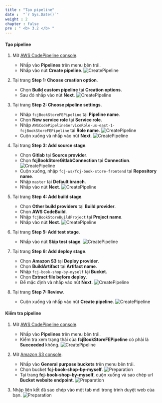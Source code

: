 ```yaml
---
title : "Tạo pipeline"
date :  "`r Sys.Date()`" 
weight : 2
chapter : false
pre : " <b> 3.2 </b> "
---
```


#### Tạo pipeline

1. Mở [AWS CodePipeline console](https://us-east-1.console.aws.amazon.com/codesuite/codepipeline/start?region=us-east-1).
    - Nhấp vào **Pipelines** trên menu bên trái.
    - Nhấp vào nút **Create pipeline**.
      ![CreatePipeline](https://chaunguyen3rd.github.io/000084-Book-store-CI-CD-with-Code-Pipeline/images/temp/1/45.png?width=90pc)

2. Tại trang **Step 1: Choose creation option**.
    - Chọn **Build custom pipeline** tại **Creation options**.
    - Sau đó nhấp vào nút **Next**.
      ![CreatePipeline](https://chaunguyen3rd.github.io/000084-Book-store-CI-CD-with-Code-Pipeline/images/temp/1/20.png?width=90pc)

3. Tại trang **Step 2: Choose pipeline settings**.
    - Nhập ``fcjBookStoreFEPipeline`` tại **Pipeline name**.
    - Chọn **New service role** tại **Service role**.
    - Nhập ``AWSCodePipelineServiceRole-us-east-1-fcjBookStoreFEPipeline`` tại **Role name**.
      ![CreatePipeline](https://chaunguyen3rd.github.io/000084-Book-store-CI-CD-with-Code-Pipeline/images/temp/1/47.png?width=90pc)
    - Cuộn xuống và nhấp vào nút **Next**.
      ![CreatePipeline](https://chaunguyen3rd.github.io/000084-Book-store-CI-CD-with-Code-Pipeline/images/temp/1/48.png?width=90pc)

4. Tại trang **Step 3: Add source stage**.
    - Chọn **Gitlab** tại **Source provider**.
    - Chọn **fcjBookStoreGitlabConnection** tại **Connection**.
      ![CreatePipeline](https://chaunguyen3rd.github.io/000084-Book-store-CI-CD-with-Code-Pipeline/images/temp/1/49.png?width=90pc)
    - Cuộn xuống, nhập ``fcj-ws/fcj-book-store-frontend`` tại **Repository name**.
    - Nhập ``master`` tại **Default branch**.
    - Nhấp vào nút **Next**.
      ![CreatePipeline](https://chaunguyen3rd.github.io/000084-Book-store-CI-CD-with-Code-Pipeline/images/temp/1/50.png?width=90pc)

5. Tại trang **Step 4: Add build stage**.
    - Chọn **Other build providers** tại **Build provider**.
    - Chọn **AWS CodeBuild**.
    - Nhập ``fcjBookStoreBuildProject`` tại **Project name**.
    - Nhấp vào nút **Next**.
      ![CreatePipeline](https://chaunguyen3rd.github.io/000084-Book-store-CI-CD-with-Code-Pipeline/images/temp/1/51.png?width=90pc)

6. Tại trang **Step 5: Add test stage**.
    - Nhấp vào nút **Skip test stage**.
      ![CreatePipeline](https://chaunguyen3rd.github.io/000084-Book-store-CI-CD-with-Code-Pipeline/images/temp/1/33.png?width=90pc)

7. Tại trang **Step 6: Add deploy stage**.
    - Chọn **Amazon S3** tại **Deploy provider**.
    - Chọn **BuildArtifact** tại **Artifact name**.
    - Nhập ``fcj-book-shop-by-myself`` tại **Bucket**.
    - Chọn **Extract file before deploy**.
    - Để mặc định và nhấp vào nút **Next**.
      ![CreatePipeline](https://chaunguyen3rd.github.io/000084-Book-store-CI-CD-with-Code-Pipeline/images/temp/1/52.png?width=90pc)

8. Tại trang **Step 7: Review**.
    - Cuộn xuống và nhấp vào nút **Create pipeline**.
      ![CreatePipeline](https://chaunguyen3rd.github.io/000084-Book-store-CI-CD-with-Code-Pipeline/images/temp/1/53.png?width=90pc)

#### Kiểm tra pipeline

1. Mở [AWS CodePipeline console](https://us-east-1.console.aws.amazon.com/codesuite/codepipeline/start?region=us-east-1).
    - Nhấp vào **Pipelines** trên menu bên trái.
    - Kiểm tra xem trạng thái của **fcjBookStoreFEPipeline** có phải là **Succeeded** không.
      ![CreatePipeline](https://chaunguyen3rd.github.io/000084-Book-store-CI-CD-with-Code-Pipeline/images/temp/1/54.png?width=90pc)

2. Mở [Amazon S3 console](https://s3.console.aws.amazon.com/s3/buckets?region=us-east-1).
    - Nhấp vào **General purpose buckets** trên menu bên trái.
    - Chọn bucket **fcj-book-shop-by-myself**.
      ![Preparation](https://chaunguyen3rd.github.io/000084-Book-store-CI-CD-with-Code-Pipeline/images/temp/1/3.png?width=90pc)
    - Tại trang **fcj-book-shop-by-myself**, cuộn xuống và sao chép url **Bucket website endpoint**.
      ![Preparation](https://chaunguyen3rd.github.io/000084-Book-store-CI-CD-with-Code-Pipeline/images/temp/1/4.png?width=90pc)

3. Nhập liên kết đã sao chép vào một tab mới trong trình duyệt web của bạn.
    ![Preparation](https://chaunguyen3rd.github.io/000084-Book-store-CI-CD-with-Code-Pipeline/images/temp/1/5.png?width=90pc)
